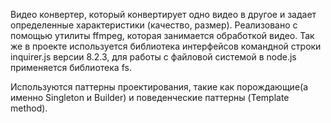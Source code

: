 Видео конвертер, который конвертирует одно видео в другое и задает определенные характеристики (качество, размер).
Реализовано с помощью утилиты ffmpeg, которая занимается обработкой видео.
Так же в проекте используется библиотека интерфейсов командной строки inquirer.js версии 8.2.3, для работы с файловой системой в node.js применяется библиотека fs.

Используются паттерны проектирования, такие как порождающие(а именно Singleton и Builder) и поведенческие паттерны (Template method). 
